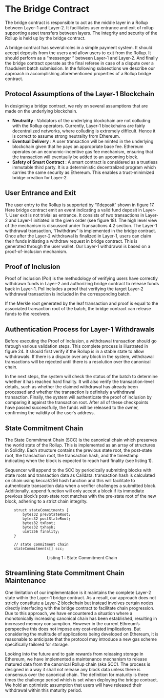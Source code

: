 # The Bridge Contract
The bridge contract is responsible to act as the middle layer in a Rollup between
Layer-1 and Layer-2. It facilitates user entrance and exit of rollup supporting asset
transfers between layers. The integrity and security of the Rollup is held up by the
bridge contract.

A bridge contract has several roles in a simple payment system. It should accept
deposits from the users and allow users to exit from the Rollup. It should perform as
a “messenger ” between Layer-1 and Layer-2. And finally the bridge contract operate
as the final referee in case of a dispute over a fraudulent batch submission.
In the following subsections we describe our approach in accomplishing 
aforementioned properties of a Rollup bridge contract.

## Protocol Assumptions of the Layer-1 Blockchain
In designing a bridge contract, we rely on several assumptions that are made on the
underlying blockchain.

- **Neutrality** : Validators of the underlying blockchain are not colluding with
the Rollup operators. Currently, Layer-1 blockchains are fairly decentralized
networks, where colluding is extremely difficult. Hence it is correct to assume
strong neutrality from Ethereum.
- **Eventual Delivery** : A user transaction will be minted in the underlying
blockchain given that he pays an appropriate base fee. Ethereum operates on
an economic-incentive gas fee mechanism, ensuring that the transaction will
eventually be added to an upcoming block.
- **Safety of Smart Contract** : A smart contract is considered as a trustless
immutable third party. It is a deterministic decentralized program which carries
the same security as Ethereum. This enables a trust-minimized bridge creation
for Layer-2.

## User Entrance and Exit
The user entry to the Rollup is supported by “l1deposit” shown in figure 17. Here
bridge contract emit an event indicating a valid fund deposit in Layer-1. User exit is
not trivial as entrance. It consists of two transactions in Layer-2 and Layer-1 initiated
in the given order (see figure 18). The high level view of the mechanism is discussed
under Transactions 4.2 section.
The Layer-1 withdrawal transaction, “l1withdraw” is implemented in the bridge
contract. Once after the Layer-2 withdrawal is finalized in Layer-1, users can claim
their funds initiating a withdraw request in bridge contract. This is generated through
the user wallet. Our Layer-1 withdrawal is based on a proof-of-inclusion mechanism.

## Proof of Inclusion
Proof of inclusion (PoI) is the methodology of verifying users have correctly withdrawn
funds in Layer-2 and authorizing bridge contract to release funds back in Layer-1. PoI
includes a proof that verifying the target Layer-2 withdrawal transaction is included
in the corresponding batch.

If the Merkle root generated by the leaf transaction and proof is equal to the
associated transaction root of the batch, the bridge contract can release funds to the
receivers.

## Authentication Process for Layer-1 Withdrawals
Before executing the Proof of Inclusion, a withdrawal transaction should go through
various validation steps. This complete process is illustrated in figure 24.
It should first verify if the Rollup is in a stable state to allow withdrawals. If there
is a dispute over any block in the system, withdrawal transactions will be rejected
until there is a resolution over the canonical chain.

In the next steps, the system will check the status of the batch to determine
whether it has reached hard finality. It will also verify the transaction-level details,
such as whether the claimed withdrawal has already been processed and whether the
transaction is definitely a withdrawal transaction. Finally, the system will authenticate
the proof of inclusion by comparing it against the transaction root.
After all of these checkpoints have passed successfully, the funds will be released to
the owner, confirming the validity of the user’s address.

## State Commitment Chain
The State Commitment Chain (SCC) is the canonical chain which preserves the world
state of the Rollup. This is implemented as an array of structures in Solidity. Each
structure contains the previous state root, the post-state root, the transaction root,
the transaction hash, and the timestamp indicating when the block is expected to
reach hard finality (see listing 1).

Sequencer will append to the SCC by periodically submitting blocks with state
roots and transaction data as Calldata. transaction hash is calculated on chain using
keccak256 hash function and this will facilitate to authenticate transaction data when
a verifier challenges a submitted block. Additionally, append function will only accept
a block if its immediate previous block’s post-state root matches with the pre-state
root of the new block, adhering to a strict chain integrity.

```
    struct stateCommitments {
        bytes32 prevStateRoot;
        bytes32 postStateRoot;
        bytes32 txRoot;
        bytes32 txhash;
        uint256 finality;
    }

    // state commitment chain
    stateCommitments[] scc;
```
<p align="center">Listing 1 : State Commitment Chain</p>

## Streamlining State Commitment Chain Maintenance
One limitation of our implementation is it maintains the complete Layer-2 state within
the Layer-1 bridge contract. As a result, our approach does not strictly constitute a
Layer-2 blockchain but instead involves certain nodes directly interfacing with the
bridge contract to facilitate chain progression.
Due to this approach, we have encountered a situation where a monotonically
increasing canonical chain has been established, resulting in increased 
memory consumption. However in the current Ethreum’s perspective this does not impose any
cost-related implications. But considering the multitude of applications 
being developed on Ethereum, it is reasonable to anticipate that the 
protocol may introduce a new gas scheme specifically tailored for storage.

Looking into the future and to gain rewards from releasing storage in Ethereum,
we have implemented a maintenance mechanism to release matured data from the
canonical Rollup chain (aka SCC). The process is designed in a way it shall not release
any block data unless there is consensus over the canonical chain. The definition
for maturity is three times the challenge period which is set when deploying the
bridge contract. We hold an optimistic assumption that users will have released their
withdrawal within this maturity period.
